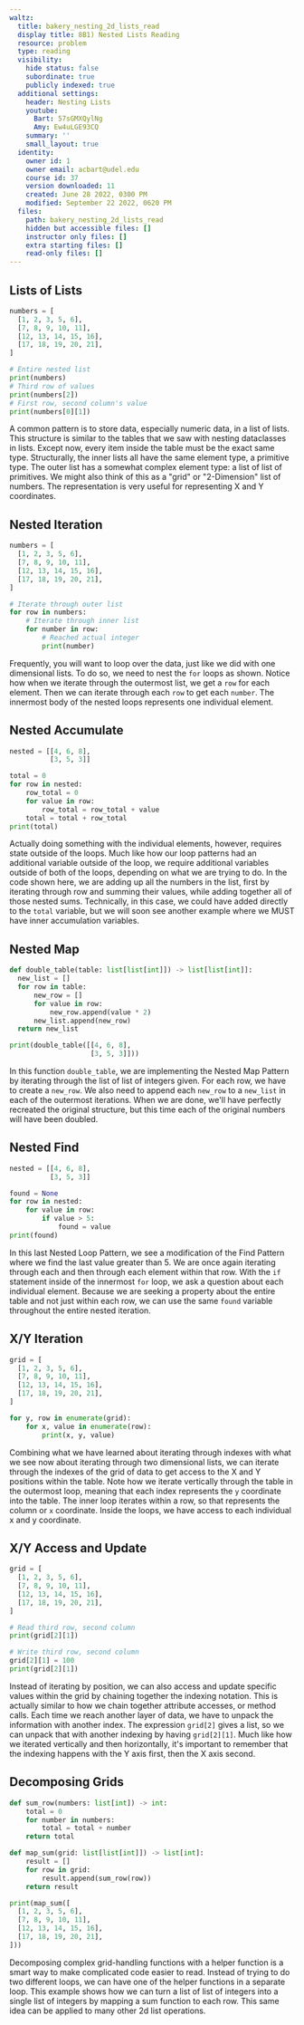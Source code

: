 ```yaml
---
waltz:
  title: bakery_nesting_2d_lists_read
  display title: 8B1) Nested Lists Reading
  resource: problem
  type: reading
  visibility:
    hide status: false
    subordinate: true
    publicly indexed: true
  additional settings:
    header: Nesting Lists
    youtube:
      Bart: 57sGMXQylNg
      Amy: Ew4uLGE93CQ
    summary: ''
    small_layout: true
  identity:
    owner id: 1
    owner email: acbart@udel.edu
    course id: 37
    version downloaded: 11
    created: June 28 2022, 0300 PM
    modified: September 22 2022, 0620 PM
  files:
    path: bakery_nesting_2d_lists_read
    hidden but accessible files: []
    instructor only files: []
    extra starting files: []
    read-only files: []
---
```

## Lists of Lists

```python list-of-lists
numbers = [
  [1, 2, 3, 5, 6],
  [7, 8, 9, 10, 11],
  [12, 13, 14, 15, 16],
  [17, 18, 19, 20, 21],
]

# Entire nested list
print(numbers)
# Third row of values
print(numbers[2])
# First row, second column's value
print(numbers[0][1])
```

A common pattern is to store data, especially numeric data, in a list of lists.
This structure is similar to the tables that we saw with nesting dataclasses in lists.
Except now, every item inside the table must be the exact same type.
Structurally, the inner lists all have the same element type, a primitive type.
The outer list has a somewhat complex element type: a list of list of primitives.
We might also think of this as a "grid" or "2-Dimension" list of numbers.
The representation is very useful for representing X and Y coordinates.

## Nested Iteration

```python nested-iteration
numbers = [
  [1, 2, 3, 5, 6],
  [7, 8, 9, 10, 11],
  [12, 13, 14, 15, 16],
  [17, 18, 19, 20, 21],
]

# Iterate through outer list
for row in numbers:
    # Iterate through inner list
    for number in row:
        # Reached actual integer
        print(number)
```

Frequently, you will want to loop over the data, just like we did with one dimensional lists.
To do so, we need to nest the `for` loops as shown.
Notice how when we iterate through the outermost list, we get a `row` for each element.
Then we can iterate through each `row` to get each `number`.
The innermost body of the nested loops represents one individual element.

## Nested Accumulate

```python nested-sum
nested = [[4, 6, 8],
          [3, 5, 3]]

total = 0
for row in nested:
    row_total = 0
    for value in row:
        row_total = row_total + value
    total = total + row_total
print(total)
```

Actually doing something with the individual elements, however, requires state outside of the loops.
Much like how our loop patterns had an additional variable outside of the loop, we require additional variables
outside of both of the loops, depending on what we are trying to do.
In the code shown here, we are adding up all the numbers in the list, first by iterating through row and summing their values, while adding together all of those nested sums.
Technically, in this case, we could have added directly to the `total` variable, but we will soon see another example where we MUST have inner accumulation variables.

## Nested Map

```python nested-map
def double_table(table: list[list[int]]) -> list[list[int]]:
  new_list = []
  for row in table:
      new_row = []
      for value in row:
          new_row.append(value * 2)
      new_list.append(new_row)
  return new_list

print(double_table([[4, 6, 8],
                    [3, 5, 3]]))
```

In this function `double_table`, we are implementing the Nested Map Pattern by iterating through the list of list of integers given.
For each row, we have to create a `new_row`. We also need to append each `new_row` to a `new_list` in each of the outermost iterations.
When we are done, we'll have perfectly recreated the original structure, but this time each of the original numbers will have been doubled.

## Nested Find

```python nested-find
nested = [[4, 6, 8],
          [3, 5, 3]]

found = None
for row in nested:
    for value in row:
        if value > 5:
            found = value
print(found)
```

In this last Nested Loop Pattern, we see a modification of the Find Pattern where we find the last value greater than 5.
We are once again iterating through each and then through each element within that row.
With the `if` statement inside of the innermost `for` loop, we ask a question about each individual element.
Because we are seeking a property about the entire table and not just within each row, we can use the same `found` variable
throughout the entire nested iteration.

## X/Y Iteration

```python x-y-iteration
grid = [
  [1, 2, 3, 5, 6],
  [7, 8, 9, 10, 11],
  [12, 13, 14, 15, 16],
  [17, 18, 19, 20, 21],
]

for y, row in enumerate(grid):
    for x, value in enumerate(row):
        print(x, y, value)
```

Combining what we have learned about iterating through indexes with what we see now about iterating through two dimensional lists,
we can iterate through the indexes of the grid of data to get access to the X and Y positions within the table.
Note how we iterate vertically through the table in the outermost loop, meaning that each index represents the `y` coordinate into the table.
The inner loop iterates within a row, so that represents the column or `x` coordinate.
Inside the loops, we have access to each individual x and y coordinate.

## X/Y Access and Update

```python x-y-update
grid = [
  [1, 2, 3, 5, 6],
  [7, 8, 9, 10, 11],
  [12, 13, 14, 15, 16],
  [17, 18, 19, 20, 21],
]

# Read third row, second column
print(grid[2][1])

# Write third row, second column
grid[2][1] = 100
print(grid[2][1])
```

Instead of iterating by position, we can also access and update specific values within the grid by chaining together the indexing notation.
This is actually similar to how we chain together attribute accesses, or method calls.
Each time we reach another layer of data, we have to unpack the information with another index.
The expression `grid[2]` gives a list, so we can unpack that with another indexing by having `grid[2][1]`.
Much like how we iterated vertically and then horizontally, it's important to remember that the indexing happens with the Y axis first, then the X axis second.

## Decomposing Grids

```python decomposition
def sum_row(numbers: list[int]) -> int:
    total = 0
    for number in numbers:
        total = total + number
    return total

def map_sum(grid: list[list[int]]) -> list[int]:
    result = []
    for row in grid:
        result.append(sum_row(row))
    return result

print(map_sum([
  [1, 2, 3, 5, 6],
  [7, 8, 9, 10, 11],
  [12, 13, 14, 15, 16],
  [17, 18, 19, 20, 21],
]))
```

Decomposing complex grid-handling functions with a helper function is a smart way to make complicated code easier to read.
Instead of trying to do two different loops, we can have one of the helper functions in a separate loop.
This example shows how we can turn a list of list of integers into a single list of integers by mapping a sum function to each row.
This same idea can be applied to many other 2d list operations.